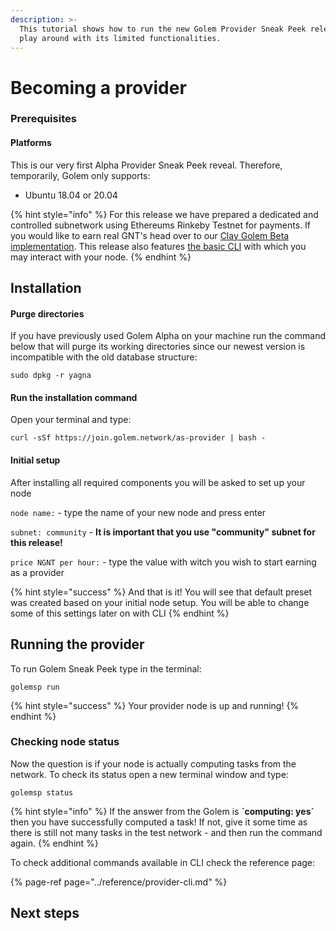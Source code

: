 ```yaml
---
description: >-
  This tutorial shows how to run the new Golem Provider Sneak Peek release and
  play around with its limited functionalities.
---
```


# Becoming a provider

### Prerequisites

#### Platforms

This is our very first Alpha Provider Sneak Peek reveal. Therefore, temporarily, Golem only supports:

* Ubuntu 18.04 or 20.04

{% hint style="info" %}
For this release we have prepared a dedicated and controlled subnetwork using Ethereums Rinkeby Testnet for payments. If you would like to earn real GNT's head over to our [Clay Golem Beta implementation](https://golem.network/download/clay-beta/). This release also features [the basic CLI](https://golem-network.gitbook.io/golem-sdk-develop/reference/provider-cli) with which you may interact with your node.
{% endhint %}

## Installation

#### Purge directories

If you have previously used Golem Alpha on your machine run the command below that will purge its working directories since our newest version is incompatible with the old database structure:

```text
sudo dpkg -r yagna
```

#### Run the installation command

Open your terminal and type:

```text
curl -sSf https://join.golem.network/as-provider | bash -
```

#### Initial setup

After installing all required components you will be asked to set up your node

`node name:` - type the name of your new node and press enter

`subnet: community` - **It is important that you use "community" subnet for this release!**

`price NGNT per hour:` - type the value with witch you wish to start earning as a provider

{% hint style="success" %}
And that is it! You will see that default preset was created based on your initial node setup. You will be able to change some of this settings later on with CLI
{% endhint %}

## Running the provider

To run Golem Sneak Peek type in the terminal:

```text
golemsp run
```

{% hint style="success" %}
Your provider node is up and running!
{% endhint %}

### Checking node status

Now the question is if your node is actually computing tasks from the network. To check its status open a new terminal window and type:

```text
golemsp status
```

{% hint style="info" %}
If the answer from the Golem is **\`computing: yes\`** then you have successfully computed a task! If not, give it some time as there is still not many tasks in the test network - and then run the command again. 
{% endhint %}

To check additional commands available in CLI check the reference page:

{% page-ref page="../reference/provider-cli.md" %}

## Next steps

